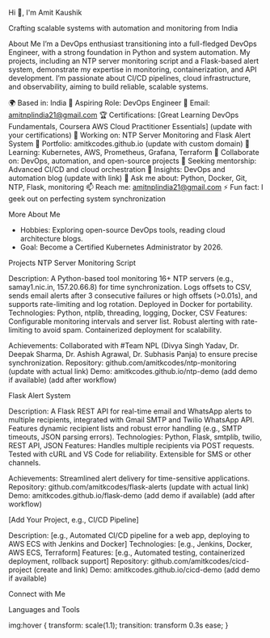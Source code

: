 

Hi 👋, I'm Amit Kaushik

Crafting scalable systems with automation and monitoring from India
  

  

About Me
I’m a DevOps enthusiast transitioning into a full-fledged DevOps Engineer, with a strong foundation in Python and system automation. My projects, including an NTP server monitoring script and a Flask-based alert system, demonstrate my expertise in monitoring, containerization, and API development. I’m passionate about CI/CD pipelines, cloud infrastructure, and observability, aiming to build reliable, scalable systems.

🌍 Based in: India
💼 Aspiring Role: DevOps Engineer
📧 Email: amitnplindia21@gmail.com
🏆 Certifications: [Great Learning DevOps Fundamentals, Coursera AWS Cloud Practitioner Essentials] (update with your certifications)
🔭 Working on: NTP Server Monitoring and Flask Alert System
🔭 Portfolio: amitkcodes.github.io (update with custom domain)
🌱 Learning: Kubernetes, AWS, Prometheus, Grafana, Terraform
👯 Collaborate on: DevOps, automation, and open-source projects
🤝 Seeking mentorship: Advanced CI/CD and cloud orchestration
📝 Insights: DevOps and automation blog (update with link)
💬 Ask me about: Python, Docker, Git, NTP, Flask, monitoring
📫 Reach me: amitnplindia21@gmail.com
⚡ Fun fact: I geek out on perfecting system synchronization


More About Me
- Hobbies: Exploring open-source DevOps tools, reading cloud architecture blogs.
- Goal: Become a Certified Kubernetes Administrator by 2026.


Projects
NTP Server Monitoring Script



Description: A Python-based tool monitoring 16+ NTP servers (e.g., samay1.nic.in, 157.20.66.8) for time synchronization. Logs offsets to CSV, sends email alerts after 3 consecutive failures or high offsets (>0.01s), and supports rate-limiting and log rotation. Deployed in Docker for portability.
Technologies: Python, ntplib, threading, logging, Docker, CSV
Features:
Configurable monitoring intervals and server list.
Robust alerting with rate-limiting to avoid spam.
Containerized deployment for scalability.


Achievements: Collaborated with #Team NPL (Divya Singh Yadav, Dr. Deepak Sharma, Dr. Ashish Agrawal, Dr. Subhasis Panja) to ensure precise synchronization.
Repository: github.com/amitkcodes/ntp-monitoring (update with actual link)
Demo: amitkcodes.github.io/ntp-demo (add demo if available)
 (add after workflow)

Flask Alert System



Description: A Flask REST API for real-time email and WhatsApp alerts to multiple recipients, integrated with Gmail SMTP and Twilio WhatsApp API. Features dynamic recipient lists and robust error handling (e.g., SMTP timeouts, JSON parsing errors).
Technologies: Python, Flask, smtplib, twilio, REST API, JSON
Features:
Handles multiple recipients via POST requests.
Tested with cURL and VS Code for reliability.
Extensible for SMS or other channels.


Achievements: Streamlined alert delivery for time-sensitive applications.
Repository: github.com/amitkcodes/flask-alerts (update with actual link)
Demo: amitkcodes.github.io/flask-demo (add demo if available)
 (add after workflow)

[Add Your Project, e.g., CI/CD Pipeline]

Description: [e.g., Automated CI/CD pipeline for a web app, deploying to AWS ECS with Jenkins and Docker]
Technologies: [e.g., Jenkins, Docker, AWS ECS, Terraform]
Features: [e.g., Automated testing, containerized deployment, rollback support]
Repository: github.com/amitkcodes/cicd-project (create and link)
Demo: amitkcodes.github.io/cicd-demo (add demo if available)

Connect with Me





Languages and Tools
















img:hover {
  transform: scale(1.1);
  transition: transform 0.3s ease;
}
